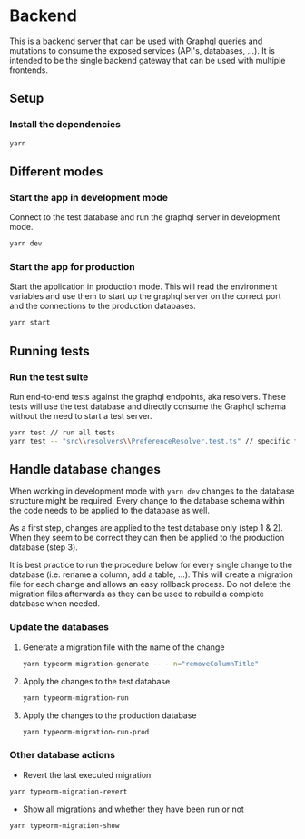 # Backend

This is a backend server that can be used with Graphql queries and mutations to consume the exposed services (API's, databases, ...). It is intended to be the single backend gateway that can be used with multiple frontends.

## Setup

### Install the dependencies
```bash
yarn
```

## Different modes

### Start the app in development mode

Connect to the test database and run the graphql server in development mode.

```bash
yarn dev
```

### Start the app for production

Start the application in production mode. This will read the environment variables and use them to start up the graphql server on the correct port and the connections to the production databases.

```bash
yarn start
```

## Running tests

### Run the test suite

Run end-to-end tests against the graphql endpoints, aka resolvers. These tests will use the test database and directly consume the Graphql schema without the need to start a test server.

```bash
yarn test // run all tests
yarn test -- "src\\resolvers\\PreferenceResolver.test.ts" // specific file to test
```

## Handle database changes

When working in development mode with `yarn dev` changes to the database structure might be required. Every change to the database schema within the code needs to be applied to the database as well. 

As a first step, changes are applied to the test database only (step 1 & 2). When they seem to be correct they can then be applied to the production database (step 3).

It is best practice to run the procedure below for every single change to the database (i.e. rename a column, add a table, ...). This will create a migration file for each change and allows an easy rollback process. Do not delete the migration files afterwards as they can be used to rebuild a complete database when needed.

### Update the databases

1. Generate a migration file with the name of the change

    ```bash
    yarn typeorm-migration-generate -- --n="removeColumnTitle"
    ```

2. Apply the changes to the test database

   ```bash
   yarn typeorm-migration-run
   ```

3. Apply the changes to the production database

   ```bash
   yarn typeorm-migration-run-prod
   ```

### Other database actions

- Revert the last executed migration:

```bash
yarn typeorm-migration-revert
```

- Show all migrations and whether they have been run or not

```bash
yarn typeorm-migration-show
```